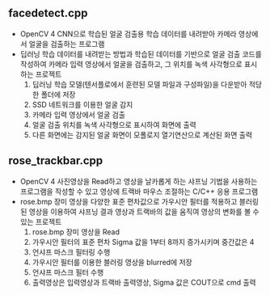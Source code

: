 ## facedetect.cpp
- OpenCV 4 CNN으로 학습된 얼굴 검출용 학습 데이터를 내려받아 카메라 영상에서 얼굴을 검출하는 프로그램
- 딥러닝 학습 데이터를 내려받는 방법과 학습된 데이터를 기반으로 얼굴 검출 코드를 작성하여 카메라 입력 영상에서 얼굴을 검출하고, 그 위치를 녹색 사각형으로 표시하는 프로젝트
  1. 딥러닝 학습 모델(텐서플로에서 훈련된 모델 파일과 구성파일)을 다운받아 적당한 폴더에 저장
  2. SSD 네트워크를 이용한 얼굴 감지
  3. 카메라 입력 영상에서 얼굴 검출
  4. 얼굴 검출 위치를 녹색 사각형으로 표시하여 화면에 출력
  5. 다른 화면에는 감지된 얼굴 화면이 모폴로지 열기연산으로 계산된 화면 출력

## rose_trackbar.cpp
- OpenCV 4 사진영상을 Read하고 영상을 날카롭게 하는 샤프닝 기법을 사용하는 프로그램을 작성할 수 있고 영상에 트랙바 마우스 조절하는 C/C++ 응용 프로그램
- rose.bmp 장미 영상을 다양한 표준 편차값으로 가우시안 필터를 적용하고 블러링된 영상을 이용하여 샤프닝 결과 영상과 트랙바의 값을 움직여 영상의 변화를 볼 수 있는 프로젝트
  1. rose.bmp 장미 영상을 Read
  2. 가우시안 필터의 표준 편차 Sigma 값을 1부터 8까지 증가시키며 중간값은 4
  3. 언샤프 마스크 필터링 수행
  4. 가우시안 필터를 이용한 블러링 영상을 blurred에 저장
  5. 언샤프 마스크 필터 수행
  6. 출력영상은 입력영상과 트랙바 출력영상, Sigma 값은 COUT으로 cmd 출력
